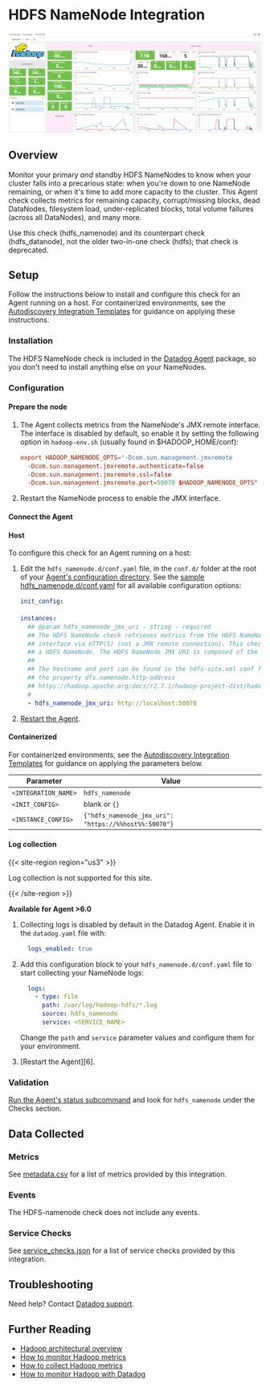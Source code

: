 # HDFS NameNode Integration

![HDFS Dashboard][111]

## Overview

Monitor your primary _and_ standby HDFS NameNodes to know when your cluster falls into a precarious state: when you're down to one NameNode remaining, or when it's time to add more capacity to the cluster. This Agent check collects metrics for remaining capacity, corrupt/missing blocks, dead DataNodes, filesystem load, under-replicated blocks, total volume failures (across all DataNodes), and many more.

Use this check (hdfs_namenode) and its counterpart check (hdfs_datanode), not the older two-in-one check (hdfs); that check is deprecated.

## Setup

Follow the instructions below to install and configure this check for an Agent running on a host. For containerized environments, see the [Autodiscovery Integration Templates][112] for guidance on applying these instructions.

### Installation

The HDFS NameNode check is included in the [Datadog Agent][113] package, so you don't need to install anything else on your NameNodes.

### Configuration

#### Prepare the node

1. The Agent collects metrics from the NameNode's JMX remote interface. The interface is disabled by default, so enable it by setting the following option in `hadoop-env.sh` (usually found in \$HADOOP_HOME/conf):

    ```conf
    export HADOOP_NAMENODE_OPTS="-Dcom.sun.management.jmxremote
      -Dcom.sun.management.jmxremote.authenticate=false
      -Dcom.sun.management.jmxremote.ssl=false
      -Dcom.sun.management.jmxremote.port=50070 $HADOOP_NAMENODE_OPTS"
    ```

2. Restart the NameNode process to enable the JMX interface.

#### Connect the Agent

<!-- xxx tabs xxx -->
<!-- xxx tab "Host" xxx -->

#### Host

To configure this check for an Agent running on a host:

1. Edit the `hdfs_namenode.d/conf.yaml` file, in the `conf.d/` folder at the root of your [Agent's configuration directory][114]. See the [sample hdfs_namenode.d/conf.yaml][115] for all available configuration options:

   ```yaml
   init_config:

   instances:
     ## @param hdfs_namenode_jmx_uri - string - required
     ## The HDFS NameNode check retrieves metrics from the HDFS NameNode's JMX
     ## interface via HTTP(S) (not a JMX remote connection). This check must be installed on
     ## a HDFS NameNode. The HDFS NameNode JMX URI is composed of the NameNode's hostname and port.
     ##
     ## The hostname and port can be found in the hdfs-site.xml conf file under
     ## the property dfs.namenode.http-address
     ## https://hadoop.apache.org/docs/r2.7.1/hadoop-project-dist/hadoop-hdfs/hdfs-default.xml
     #
     - hdfs_namenode_jmx_uri: http://localhost:50070
   ```

2. [Restart the Agent][116].

<!-- xxz tab xxx -->
<!-- xxx tab "Containerized" xxx -->

#### Containerized

For containerized environments, see the [Autodiscovery Integration Templates][112] for guidance on applying the parameters below.

| Parameter            | Value                                                 |
| -------------------- | ----------------------------------------------------- |
| `<INTEGRATION_NAME>` | `hdfs_namenode`                                       |
| `<INIT_CONFIG>`      | blank or `{}`                                         |
| `<INSTANCE_CONFIG>`  | `{"hdfs_namenode_jmx_uri": "https://%%host%%:50070"}` |

#### Log collection

{{< site-region region="us3" >}}

Log collection is not supported for this site.

{{< /site-region >}}

**Available for Agent >6.0**

1. Collecting logs is disabled by default in the Datadog Agent. Enable it in the `datadog.yaml` file with:

    ```yaml
      logs_enabled: true
    ```

2. Add this configuration block to your `hdfs_namenode.d/conf.yaml` file to start collecting your NameNode logs:

    ```yaml
      logs:
        - type: file
          path: /var/log/hadoop-hdfs/*.log
          source: hdfs_namenode
          service: <SERVICE_NAME>
    ```

    Change the `path` and `service` parameter values and configure them for your environment.

3. [Restart the Agent][6].

<!-- xxz tab xxx -->
<!-- xxz tabs xxx -->

### Validation

[Run the Agent's status subcommand][117] and look for `hdfs_namenode` under the Checks section.

## Data Collected

### Metrics

See [metadata.csv][118] for a list of metrics provided by this integration.

### Events

The HDFS-namenode check does not include any events.

### Service Checks

See [service_checks.json][120] for a list of service checks provided by this integration.

## Troubleshooting

Need help? Contact [Datadog support][119].

## Further Reading

- [Hadoop architectural overview][1110]
- [How to monitor Hadoop metrics][1111]
- [How to collect Hadoop metrics][1112]
- [How to monitor Hadoop with Datadog][1113]

[111]: https://raw.githubusercontent.com/DataDog/integrations-core/master/hdfs_namenode/images/hadoop_dashboard.png
[112]: https://docs.datadoghq.com/agent/kubernetes/integrations/
[113]: https://app.datadoghq.com/account/settings#agent
[114]: https://docs.datadoghq.com/agent/guide/agent-configuration-files/#agent-configuration-directory
[115]: https://github.com/DataDog/integrations-core/blob/master/hdfs_namenode/datadog_checks/hdfs_namenode/data/conf.yaml.example
[116]: https://docs.datadoghq.com/agent/guide/agent-commands/#start-stop-and-restart-the-agent
[117]: https://docs.datadoghq.com/agent/guide/agent-commands/#agent-status-and-information
[118]: https://github.com/DataDog/integrations-core/blob/master/hdfs_namenode/metadata.csv
[119]: https://docs.datadoghq.com/help/
[120]: https://github.com/DataDog/integrations-core/blob/master/hdfs_namenode/assets/service_checks.json
[1110]: https://www.datadoghq.com/blog/hadoop-architecture-overview
[1111]: https://www.datadoghq.com/blog/monitor-hadoop-metrics
[1112]: https://www.datadoghq.com/blog/collecting-hadoop-metrics
[1113]: https://www.datadoghq.com/blog/monitor-hadoop-metrics-datadog
